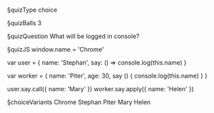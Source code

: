 §quizType
choice

§quizBalls
3


§quizQuestion
What will be logged in console?



§quizJS
window.name = 'Chrome'

var user = {
  name: 'Stephan',
  say: () => console.log(this.name)
}

var worker = {
  name: 'Piter',
  age: 30,
  say () {
    console.log(this.name)
  }
}

user.say.call({ name: 'Mary' })
worker.say.apply({ name: 'Helen' })



§choiceVariants
Chrome
Stephan
Piter
Mary
Helen
